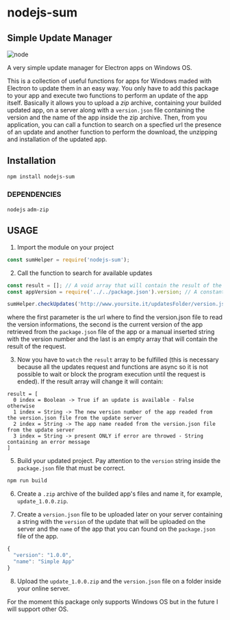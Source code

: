 # nodejs-sum
## Simple Update Manager
![node](https://img.shields.io/node/v/passport.svg?style=plastic)

A very simple update manager for Electron apps on Windows OS.

This is a collection of useful functions for apps for Windows maded with Electron to update them in an easy way. You only have to add this package to your app and execute two functions to perform an update of the app itself.
Basically it allows you to upload a *zip* archive, containing your builded updated app, on a server along with a `version.json` file containing the version and the name of the app inside the zip archive. Then, from you application, you can call a function to search on a specfied url the presence of an update and another function to perform the download, the unzipping and installation of the updated app.

## Installation
```bash
npm install nodejs-sum
```

### DEPENDENCIES
`nodejs`
`adm-zip`

## USAGE
1. Import the module on your project
```javascript
const sumHelper = require('nodejs-sum');
```
2. Call the function to search for available updates
```javascript
const result = []; // A void array that will contain the result of the request
const appVersion = require('../../package.json').version; // A constant with the app version readed directly from the package.json file

sumHelper.checkUpdates('http://www.yoursite.it/updatesFolder/version.json', appVersion, result); // Search for updates
```
where the first parameter is the url where to find the version.json file to read the version informations, the second is the current version of the app retrieved from the `package.json` file of the app or a manual inserted string with the version number and the last is an empty array that will contain the result of the request.

3. Now you have to `watch` the `result` array to be fulfilled (this is necessary because all the updates request and functions are async so it is not possible to wait or block the program execution until the request is ended). If the result array will change it will contain:
```bach
result = [
  0 index = Boolean -> True if an update is available - False otherwise
  1 index = String -> The new version number of the app readed from the version.json file from the update server
  2 index = String -> The app name readed from the version.json file from the update server
  3 index = String -> present ONLY if error are throwed - String containing an error message
]
```
5. Build your updated project. Pay attention to the `version` string inside the `package.json` file that must be correct.
```bash
npm run build
```
6. Create a `.zip` archive of the builded app's files and name it, for example, `update_1.0.0.zip`.

7. Create a `version.json` file to be uploaded later on your server containing a string with the `version` of the update that will be uploaded on the server and the `name` of the app that you can found on the `package.json` file of the app.
```javascript
{
  "version": "1.0.0",
  "name": "Simple App"
}
```
8. Upload the `update_1.0.0.zip` and the `version.json` file on a folder inside your online server.

For the moment this package only supports Windows OS but in the future I will support other OS.

